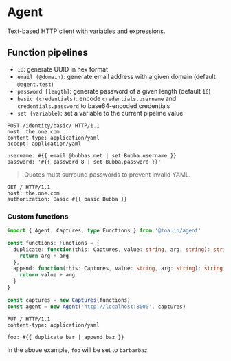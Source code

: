 # Agent

Text-based HTTP client with variables and expressions.

## Function pipelines

- `id`: generate UUID in hex format
- `email (@domain)`: generate email address with a given domain (default `@agent.test`)
- `password [length]`: generate password of a given length (default `16`)
- `basic (credentials)`: encode `credentials.username` and `credentials.password` to base64-encoded
  credentials
- `set (variable)`: set a variable to the current pipeline value

```http
POST /identity/basic/ HTTP/1.1
host: the.one.com
content-type: application/yaml
accept: application/yaml

username: #{{ email @bubbas.net | set Bubba.username }}
password: '#{{ password 8 | set Bubba.password }}'
```

> Quotes must surround passwords to prevent invalid YAML.

```http
GET / HTTP/1.1
host: the.one.com
authorization: Basic #{{ basic Bubba }}
```

### Custom functions

```typescript
import { Agent, Captures, type Functions } from '@toa.io/agent'

const functions: Functions = {
  duplicate: function(this: Captures, value: string, arg: string): string {
    return arg + arg
  },
  append: function(this: Captures, value: string, arg: string): string {
    return value + arg
  }
}

const captures = new Captures(functions)
const agent = new Agent('http://localhost:8000', captures)
```

```http request
PUT / HTTP/1.1
content-type: application/yaml

foo: #{{ duplicate bar | append baz }}
```

In the above example, `foo` will be set to `barbarbaz`.
